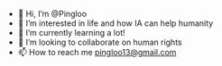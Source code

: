 - 👋 Hi, I’m @Pingloo
- 👀 I’m interested in life and how IA can help humanity
- 🌱 I’m currently learning a lot!
- 💞️ I’m looking to collaborate on human rights
- 📫 How to reach me pingloo13@gmail.com

<!---
Pingloo/Pingloo is a ✨ special ✨ repository because its `README.md` (this file) appears on your GitHub profile.
You can click the Preview link to take a look at your changes.
--->

